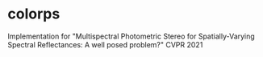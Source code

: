 # colorps
Implementation for "Multispectral Photometric Stereo for Spatially-Varying Spectral Reflectances:  A well posed problem?" CVPR 2021
